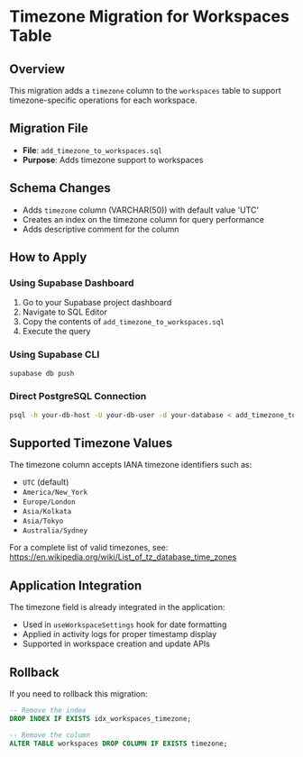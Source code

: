 # Timezone Migration for Workspaces Table

## Overview
This migration adds a `timezone` column to the `workspaces` table to support timezone-specific operations for each workspace.

## Migration File
- **File**: `add_timezone_to_workspaces.sql`
- **Purpose**: Adds timezone support to workspaces

## Schema Changes
- Adds `timezone` column (VARCHAR(50)) with default value 'UTC'
- Creates an index on the timezone column for query performance
- Adds descriptive comment for the column

## How to Apply

### Using Supabase Dashboard
1. Go to your Supabase project dashboard
2. Navigate to SQL Editor
3. Copy the contents of `add_timezone_to_workspaces.sql`
4. Execute the query

### Using Supabase CLI
```bash
supabase db push
```

### Direct PostgreSQL Connection
```bash
psql -h your-db-host -U your-db-user -d your-database < add_timezone_to_workspaces.sql
```

## Supported Timezone Values
The timezone column accepts IANA timezone identifiers such as:
- `UTC` (default)
- `America/New_York`
- `Europe/London`
- `Asia/Kolkata`
- `Asia/Tokyo`
- `Australia/Sydney`

For a complete list of valid timezones, see: https://en.wikipedia.org/wiki/List_of_tz_database_time_zones

## Application Integration
The timezone field is already integrated in the application:
- Used in `useWorkspaceSettings` hook for date formatting
- Applied in activity logs for proper timestamp display
- Supported in workspace creation and update APIs

## Rollback
If you need to rollback this migration:
```sql
-- Remove the index
DROP INDEX IF EXISTS idx_workspaces_timezone;

-- Remove the column
ALTER TABLE workspaces DROP COLUMN IF EXISTS timezone;
```